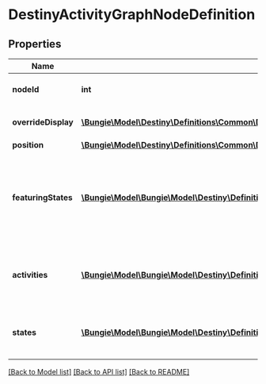 # DestinyActivityGraphNodeDefinition

## Properties
Name | Type | Description | Notes
------------ | ------------- | ------------- | -------------
**nodeId** | **int** | An identifier for the Activity Graph Node, only guaranteed to be unique within its parent Activity Graph. | [optional] 
**overrideDisplay** | [**\Bungie\Model\Destiny\Definitions\Common\DestinyDisplayPropertiesDefinition**](DestinyDisplayPropertiesDefinition.md) | The node *may* have display properties that override the active Activity&#39;s display properties. | [optional] 
**position** | [**\Bungie\Model\Destiny\Definitions\Common\DestinyPositionDefinition**](DestinyPositionDefinition.md) | The position on the map for this node. | [optional] 
**featuringStates** | [**\Bungie\Model\\Bungie\Model\Destiny\Definitions\Director\DestinyActivityGraphNodeFeaturingStateDefinition[]**](DestinyActivityGraphNodeFeaturingStateDefinition.md) | The node may have various visual accents placed on it, or styles applied. These are the list of possible styles that the Node can have. The game iterates through each, looking for the first one that passes a check of the required game/character/account state in order to show that style, and then renders the node in that style. | [optional] 
**activities** | [**\Bungie\Model\\Bungie\Model\Destiny\Definitions\Director\DestinyActivityGraphNodeActivityDefinition[]**](DestinyActivityGraphNodeActivityDefinition.md) | The node may have various possible activities that could be active for it, however only one may be active at a time. See the DestinyActivityGraphNodeActivityDefinition for details. | [optional] 
**states** | [**\Bungie\Model\\Bungie\Model\Destiny\Definitions\Director\DestinyActivityGraphNodeStateEntry[]**](DestinyActivityGraphNodeStateEntry.md) | Represents possible states that the graph node can be in. These are combined with some checking that happens in the game client and server to determine which state is actually active at any given time. | [optional] 

[[Back to Model list]](../README.md#documentation-for-models) [[Back to API list]](../README.md#documentation-for-api-endpoints) [[Back to README]](../README.md)


